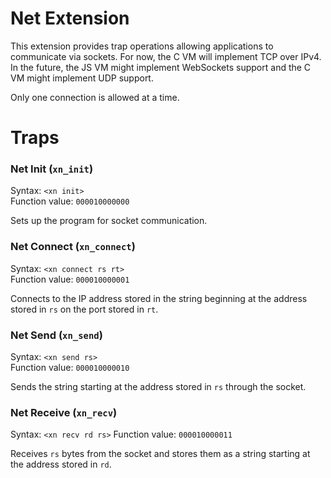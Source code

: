# <a name="intro"></a>Net Extension

This extension provides trap operations allowing applications to communicate via sockets. For now, the C VM will implement TCP over IPv4. In the future, the JS VM might implement WebSockets support and the C VM might implement UDP support.

Only one connection is allowed at a time.

# <a name="net-t"></a>Traps

### <a name="op-xn-init"></a>Net Init (`xn_init`)
Syntax: `<xn init>`  
Function value: `000010000000`

Sets up the program for socket communication.

### <a name="op-xn-connect"></a>Net Connect (`xn_connect`)
Syntax: `<xn connect rs rt>`  
Function value: `000010000001`

Connects to the IP address stored in the string beginning at the address stored in `rs` on the port stored in `rt`.


### <a name="op-xn-send"></a>Net Send (`xn_send`)
Syntax: `<xn send rs>`  
Function value: `000010000010`

Sends the string starting at the address stored in `rs` through the socket.

### <a name="op-xn-recv"></a>Net Receive (`xn_recv`)
Syntax: `<xn recv rd rs>`
Function value: `000010000011`

Receives `rs` bytes from the socket and stores them as a string starting at the address stored in `rd`.
